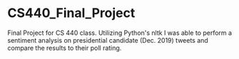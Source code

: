 # CS440_Final_Project
Final Project for CS 440 class. Utilizing Python's nltk I was able to perform a sentiment analysis on presidential candidate (Dec. 2019) tweets and compare the results to their poll rating.
